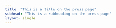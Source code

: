 ```yaml
---
title: "This is a title on the press page"
subhead: "This is a subheading on the press page"
layout: single
---
```

